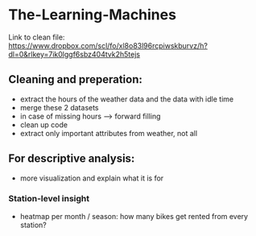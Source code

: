 # The-Learning-Machines
Link to clean file: https://www.dropbox.com/scl/fo/xl8o83l96rcpiwskburvz/h?dl=0&rlkey=7ik0lggf6sbz404tvk2h5tejs
## Cleaning and preperation:
- extract the hours of the weather data and the data with idle time
- merge these 2 datasets
- in case of missing hours --> forward filling
- clean up code
- extract only important attributes from weather, not all

## For descriptive analysis:
- more visualization and explain what it is for
### Station-level insight
- heatmap per month / season: how many bikes get rented from every station?


